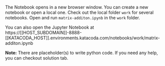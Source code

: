 The Notebook opens in a new browser window. You can create a new notebook or open a local one. Check out the local folder `work` for several notebooks. Open and run `matrix-additon.ipynb` in the `work` folder.

You can also open the Jupyter Notebook at https://[[HOST_SUBDOMAIN]]-8888-[[KATACODA_HOST]].environments.katacoda.com/notebooks/work/matrix-additon.ipynb

**Note:**
There are placeholder(s) to write python code. If you need any help, you can checkout solution tab.